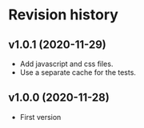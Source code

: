 # Revision history

## v1.0.1 (2020-11-29)

* Add javascript and css files.
* Use a separate cache for the tests.

## v1.0.0 (2020-11-28)

* First version
